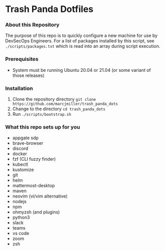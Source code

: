 # Trash Panda Dotfiles

### About this Repository
The purpose of this repo is to quickly configure a new machine for use by DevSecOps Engineers. For a list of packages installed by this script, see `./scripts/packages.txt` which is read into an array during script execution.

### Prerequisites
- System must be running Ubuntu 20.04 or 21.04 (or some variant of those releases)

### Installation
1. Clone the repository  directory
```git clone https://github.com/marcjmiller/trash_panda_dots```
2. Change to the directory
```cd trash_panda_dots```
3. Run
```./scripts/bootstrap.sh```

### What this repo sets up for you
- appgate sdp
- brave-browser
- discord
- docker
- fzf (CLI fuzzy finder)
- kubectl
- kustomize
- git
- helm
- mattermost-desktop
- maven
- neovim (vi/vim alternative)
- nodejs
- npm
- ohmyzsh (and plugins)
- python3
- slack
- teams
- vs code
- zoom
- zsh
